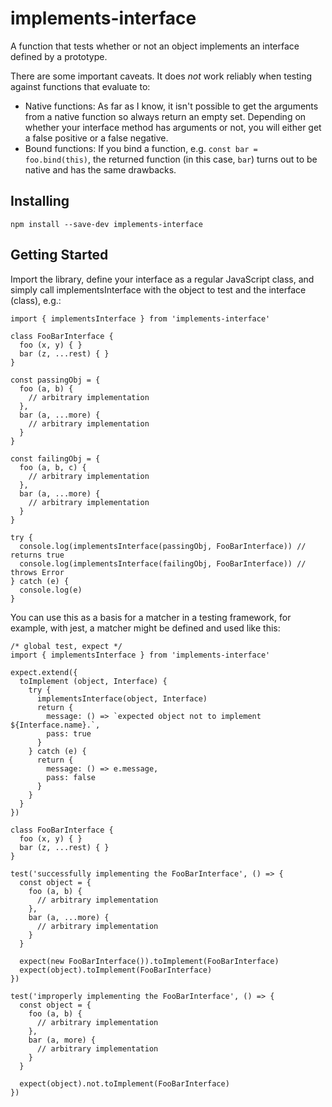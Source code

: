 # implements-interface

A function that tests whether or not an object implements an interface defined by a prototype.

There are some important caveats. It does _not_ work reliably when testing against functions that evaluate to:

* Native functions: As far as I know, it isn't possible to get the arguments from a native function so always return an empty set. Depending on whether your interface method has arguments or not, you will either get a false positive or a false negative.
* Bound functions: If you bind a function, e.g. `const bar = foo.bind(this)`, the returned function (in this case, `bar`) turns out to be native and has the same drawbacks.

## Installing

```
npm install --save-dev implements-interface
```

## Getting Started

Import the library, define your interface as a regular JavaScript class, and simply call implementsInterface with the object to test and the interface (class), e.g.:

```
import { implementsInterface } from 'implements-interface'

class FooBarInterface {
  foo (x, y) { }
  bar (z, ...rest) { }
}

const passingObj = {
  foo (a, b) {
    // arbitrary implementation
  },
  bar (a, ...more) {
    // arbitrary implementation
  }
}

const failingObj = {
  foo (a, b, c) {
    // arbitrary implementation
  },
  bar (a, ...more) {
    // arbitrary implementation
  }
}

try {
  console.log(implementsInterface(passingObj, FooBarInterface)) // returns true
  console.log(implementsInterface(failingObj, FooBarInterface)) // throws Error
} catch (e) {
  console.log(e)
}
```

You can use this as a basis for a matcher in a testing framework, for example, with jest, a matcher might be defined and used like this:

```
/* global test, expect */
import { implementsInterface } from 'implements-interface'

expect.extend({
  toImplement (object, Interface) {
    try {
      implementsInterface(object, Interface)
      return {
        message: () => `expected object not to implement ${Interface.name}.`,
        pass: true
      }
    } catch (e) {
      return {
        message: () => e.message,
        pass: false
      }
    }
  }
})

class FooBarInterface {
  foo (x, y) { }
  bar (z, ...rest) { }
}

test('successfully implementing the FooBarInterface', () => {
  const object = {
    foo (a, b) {
      // arbitrary implementation
    },
    bar (a, ...more) {
      // arbitrary implementation
    }
  }

  expect(new FooBarInterface()).toImplement(FooBarInterface)
  expect(object).toImplement(FooBarInterface)
})

test('improperly implementing the FooBarInterface', () => {
  const object = {
    foo (a, b) {
      // arbitrary implementation
    },
    bar (a, more) {
      // arbitrary implementation
    }
  }

  expect(object).not.toImplement(FooBarInterface)
})
```
